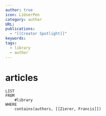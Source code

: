 ```yaml
---
author: true
icon: LiUserPen
category: author
URL: 
publications:
  - "[[Creator Spotlight]]"
keywords: 
tags:
  - library
  - author
---
```


# articles
```dataview
LIST
FROM
    #library 
WHERE
    contains(authors, [[Zierer, Francis]])
```

